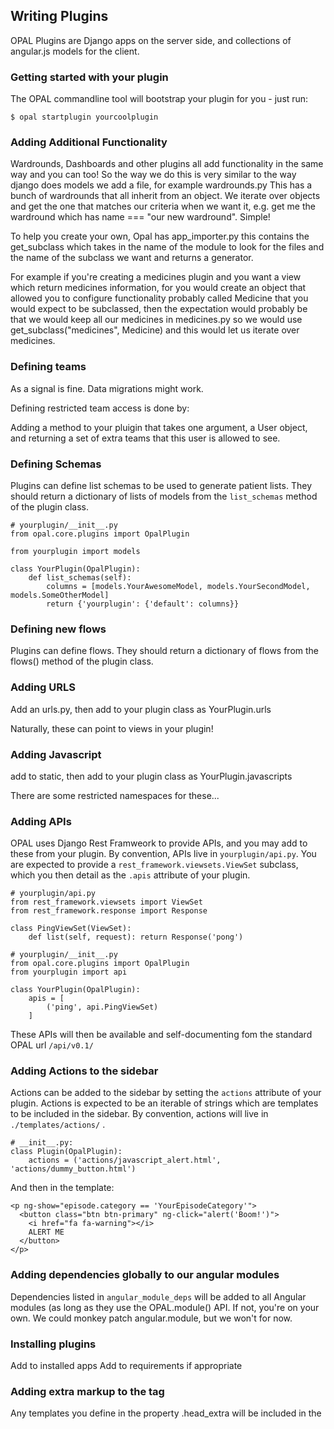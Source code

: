 ## Writing Plugins

OPAL Plugins are Django apps on the server side, and collections of angular.js
models for the client.

### Getting started with your plugin

The OPAL commandline tool will bootstrap your plugin for you - just run:

    $ opal startplugin yourcoolplugin


### Adding Additional Functionality

Wardrounds, Dashboards and other plugins all add functionality in the same way
and you can too! So the way we do this is very similar to the way django does models
we add a file, for example wardrounds.py This has a bunch of wardrounds that all inherit
from an object. We iterate over objects and get the one that matches our criteria
when we want it, e.g. get me the wardround which has name === "our new wardround". Simple!

To help you create your own, Opal has app_importer.py this contains the get_subclass
which takes in the name of the module to look for the files and the name of the subclass
we want and returns a generator.

For example if you're creating a medicines plugin and you want a view which return medicines
information, for you would create an object that allowed you to configure functionality probably called Medicine that you would expect to be subclassed, then the expectation would
probably be that we would keep all our medicines in medicines.py so we would use
get_subclass("medicines", Medicine) and this would let us iterate over medicines.


### Defining teams

As a signal is fine.
Data migrations might work.

Defining restricted team access is done by:

Adding a method to your pluigin that takes one argument, a User object, and returning a set of
extra teams that this user is allowed to see.

### Defining Schemas

Plugins can define list schemas to be used to generate patient lists.
They should return a dictionary of lists of models from the
`list_schemas` method of the plugin class.

    # yourplugin/__init__.py
    from opal.core.plugins import OpalPlugin

    from yourplugin import models

    class YourPlugin(OpalPlugin):
        def list_schemas(self):
            columns = [models.YourAwesomeModel, models.YourSecondModel, models.SomeOtherModel]
            return {'yourplugin': {'default': columns}}

### Defining new flows

Plugins can define flows. They should return a dictionary of flows from the
flows() method of the plugin class.

### Adding URLS

Add an urls.py, then add to your plugin class as YourPlugin.urls

Naturally, these can point to views in your plugin!

### Adding Javascript

add to static, then add to your plugin class as YourPlugin.javascripts

There are some restricted namespaces for these...

### Adding APIs

OPAL uses Django Rest Framweork to provide APIs, and you may add to these from your plugin.
By convention, APIs live in `yourplugin/api.py`. You are expected to provide a
`rest_framework.viewsets.ViewSet` subclass, which you then detail as the `.apis` attribute
of your plugin.

    # yourplugin/api.py
    from rest_framework.viewsets import ViewSet
    from rest_framework.response import Response

    class PingViewSet(ViewSet):
        def list(self, request): return Response('pong')

    # yourplugin/__init__.py
    from opal.core.plugins import OpalPlugin
    from yourplugin import api

    class YourPlugin(OpalPlugin):
        apis = [
            ('ping', api.PingViewSet)
        ]

These APIs will then be available and self-documenting fom the standard OPAL url `/api/v0.1/`

### Adding Actions to the sidebar

Actions can be added to the sidebar by setting the `actions` attribute of your plugin.
Actions is expected to be an iterable of strings which are templates to be included in
the sidebar. By convention, actions will live in `./templates/actions/` .

    # __init__.py:
    class Plugin(OpalPlugin):
        actions = ('actions/javascript_alert.html', 'actions/dummy_button.html')

And then in the template:

    <p ng-show="episode.category == 'YourEpisodeCategory'">
      <button class="btn btn-primary" ng-click="alert('Boom!')">
        <i href="fa fa-warning"></i>
        ALERT ME
      </button>    
    </p>

### Adding dependencies globally to our angular modules

Dependencies listed in `angular_module_deps` will be added to all Angular modules (as long as they
use the OPAL.module() API. If not, you're on your own. We could monkey patch angular.module, but we
won't for now.

### Installing plugins

Add to installed apps
Add to requirements if appropriate

### Adding extra markup to the <head> tag

Any templates you define in the property .head_extra will be included in the <head>
